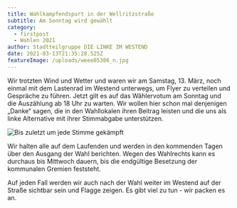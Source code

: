 ```yaml
---
title: Wahlkampfendspurt in der Wellritzstraße
subtitle: Am Sonntag wird gewählt
category:
  - firstpost
  - Wahlen 2021
author: Stadtteilgruppe DIE LINKE IM WESTEND
date: 2021-03-13T21:35:28.525Z
featureImage: /uploads/weee05386_n.jpg
---
```

Wir trotzten Wind und Wetter und waren wir am Samstag, 13. März,  noch einmal mit dem Lastenrad im Westend unterwegs, um Flyer zu verteilen und Gespräche zu führen. Jetzt gilt es auf das Wählervotum am Sonntag und die Auszählung ab 18 Uhr zu warten. Wir wollen hier schon mal denjenigen „Danke“ sagen, die in den Wahllokalen ihren Beitrag leisten und die uns als linke Alternative mit ihrer Stimmabgabe unterstützen.

![Bis zuletzt um jede Stimme gekämpft](/uploads/wweee2868441_n.jpg "Die treibende Kraft im Westend")

Wir halten alle auf dem Laufenden und werden in den kommenden Tagen über den Ausgang der Wahl berichten. Wegen des Wahlrechts kann es durchaus bis Mittwoch dauern, bis die endgültige Besetzung der kommunalen Gremien feststeht.

Auf jeden Fall werden wir auch nach der Wahl weiter im Westend auf der Straße sichtbar sein und Flagge zeigen. Es gibt viel zu tun  - wir packen es an.
